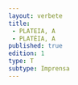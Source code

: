 ```yaml
---
layout: verbete
title:
 - PLATEIA, A
 - PLATÉIA, A
published: true
edition: 1  
type: T
subtype: Imprensa
---
```


